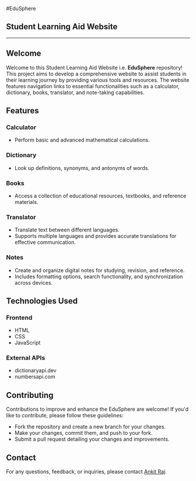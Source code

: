 #EduSphere
## Student Learning Aid Website

---

## Welcome

Welcome to this Student Learning Aid Website i.e. **EduSphere** repository! This project aims to develop a comprehensive website to assist students in their learning journey by providing various tools and resources. The website features navigation links to essential functionalities such as a calculator, dictionary, books, translator, and note-taking capabilities.

## Features

### Calculator
- Perform basic and advanced mathematical calculations.

### Dictionary
- Look up definitions, synonyms, and antonyms of words.

### Books
- Access a collection of educational resources, textbooks, and reference materials.

### Translator
- Translate text between different languages.
- Supports multiple languages and provides accurate translations for effective communication.

### Notes
- Create and organize digital notes for studying, revision, and reference.
- Includes formatting options, search functionality, and synchronization across devices.

## Technologies Used

### Frontend
- HTML
- CSS
- JavaScript

### External APIs
- dictionaryapi.dev
- numbersapi.com

## Contributing

Contributions to improve and enhance the EduSphere are welcome! If you'd like to contribute, please follow these guidelines:
- Fork the repository and create a new branch for your changes.
- Make your changes, commit them, and push to your fork.
- Submit a pull request detailing your changes and improvements.

## Contact

For any questions, feedback, or inquiries, please contact [Ankit Raj](mailto:ankitraj.ofc@gmail.com).

